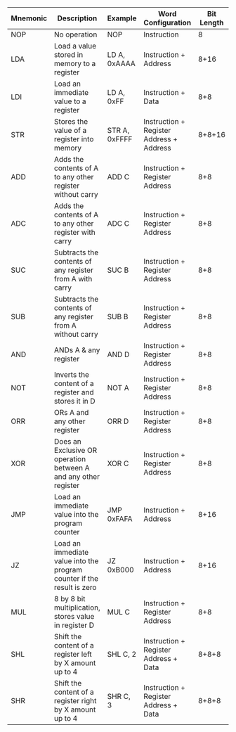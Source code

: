 | Mnemonic | Description                                      | Example      | Word Configuration              | Bit Length | Comment                       |
|----------|--------------------------------------------------|--------------|---------------------------------|------------|-------------------------------|
| NOP      | No operation                                     | NOP          | Instruction                     | 8          |                               |
| LDA      | Load a value stored in memory to a register      | LD A, 0xAAAA | Instruction + Address           | 8+16       |                               |
| LDI      | Load an immediate value to a register            | LD A, 0xFF   | Instruction + Data              | 8+8        |                               |
| STR      | Stores the value of a register into memory       | STR A, 0xFFFF| Instruction + Register Address + Address | 8+8+16 |                    |
| ADD      | Adds the contents of A to any other register without carry | ADD C | Instruction + Register Address  | 8+8        |                               |
| ADC      | Adds the contents of A to any other register with carry | ADC C   | Instruction + Register Address  | 8+8        |                               |
| SUC      | Subtracts the contents of any register from A with carry | SUC B | Instruction + Register Address  | 8+8        |                               |
| SUB      | Subtracts the contents of any register from A without carry | SUB B | Instruction + Register Address  | 8+8        |                               |
| AND      | ANDs A & any register                            | AND D        | Instruction + Register Address  | 8+8        |                               |
| NOT      | Inverts the content of a register and stores it in D | NOT A    | Instruction + Register Address  | 8+8        |                               |
| ORR      | ORs A and any other register                     | ORR D        | Instruction + Register Address  | 8+8        |                               |
| XOR      | Does an Exclusive OR operation between A and any other register | XOR C | Instruction + Register Address  | 8+8        |                               |
| JMP      | Load an immediate value into the program counter | JMP 0xFAFA   | Instruction + Address           | 8+16       |                               |
| JZ       | Load an immediate value into the program counter if the result is zero | JZ 0xB000 | Instruction + Address      | 8+16       |                               |
| MUL      | 8 by 8 bit multiplication, stores value in register D | MUL C  | Instruction + Register Address  | 8+8        | Might implement in later revisions |
| SHL      | Shift the content of a register left by X amount up to 4 | SHL C, 2 | Instruction + Register Address + Data | 8+8+8 | Might implement in later revisions |
| SHR      | Shift the content of a register right by X amount up to 4 | SHR C, 3 | Instruction + Register Address + Data | 8+8+8 | Might implement in later revisions |
